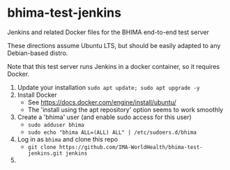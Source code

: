 # bhima-test-jenkins
Jenkins and related Docker files for the BHIMA end-to-end test server

These directions assume Ubuntu LTS, but should be easily adapted to any Debian-based distro.

Note that this test server  runs Jenkins in a docker container, so it requires Docker.

1. Update your installation
   `sudo apt update; sudo apt upgrade -y`
2. Install Docker
   - See https://docs.docker.com/engine/install/ubuntu/
   - The 'install using the apt repository' option seems to work smoothly
3. Create a 'bhima' user (and enable sudo access for this user)
   - `sudo adduser bhima`
   - `sudo echo "bhima ALL=(ALL) ALL" | /etc/sudoers.d/bhima`
4. Log in as `bhima` and clone this repo
   - `git clone https://github.com/IMA-WorldHealth/bhima-test-jenkins.git jenkins`
5. 
